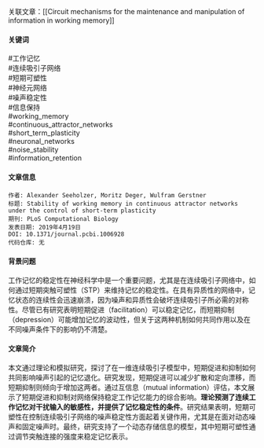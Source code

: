 关联文章：[[Circuit mechanisms for the maintenance and manipulation of information in working memory]]
#### 关键词

#工作记忆  
#连续吸引子网络  
#短期可塑性  
#神经元网络  
#噪声稳定性  
#信息保持  
#working_memory  
#continuous_attractor_networks  
#short_term_plasticity  
#neuronal_networks  
#noise_stability  
#information_retention

#### 文章信息

```
作者: Alexander Seeholzer, Moritz Deger, Wulfram Gerstner  
标题: Stability of working memory in continuous attractor networks under the control of short-term plasticity  
期刊: PLoS Computational Biology  
发表日期: 2019年4月19日  
DOI: 10.1371/journal.pcbi.1006928  
代码仓库: 无
```

#### 背景问题

工作记忆的稳定性在神经科学中是一个重要问题，尤其是在连续吸引子网络中，如何通过短期突触可塑性（STP）来维持记忆的稳定性。在具有异质性的网络中，记忆状态的连续性会迅速崩溃，因为噪声和异质性会破坏连续吸引子所必需的对称性。尽管已有研究表明短期促进（facilitation）可以稳定记忆，而短期抑制（depression）可能增加记忆的波动性，但关于这两种机制如何共同作用以及在不同噪声条件下的影响仍不清楚。

#### 文章简介

本文通过理论和模拟研究，探讨了在一维连续吸引子模型中，短期促进和抑制如何共同影响噪声引起的记忆退化。研究发现，短期促进可以减少扩散和定向漂移，而短期抑制则倾向于增加这两者。通过互信息（mutual information）评估，本文展示了短期促进和抑制对网络保持稳定工作记忆能力的综合影响。**理论预测了连续工作记忆对干扰输入的敏感性，并提供了记忆稳定性的条件**。研究结果表明，短期可塑性在控制连续吸引子网络的噪声稳定性方面起着关键作用，尤其是在面对动态噪声和固定噪声时。最终，研究支持了一个动态存储信息的模型，其中短期可塑性通过调节突触连接的强度来稳定记忆表示。
